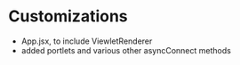 # Customizations

- App.jsx, to include ViewletRenderer
- added portlets and various other asyncConnect methods

